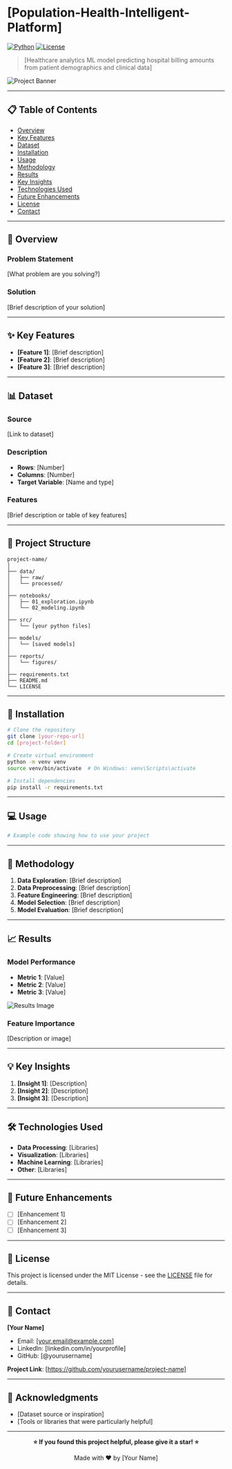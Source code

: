 # [Population-Health-Intelligent-Platform]

[![Python](https://img.shields.io/badge/Python-3.8%2B-blue)](https://www.python.org/)
[![License](https://img.shields.io/badge/License-MIT-green.svg)](LICENSE)

> [Healthcare analytics ML model predicting hospital billing amounts from patient demographics and clinical data]

![Project Banner](path/to/image.png)

---

## 📋 Table of Contents

- [Overview](#overview)
- [Key Features](#key-features)
- [Dataset](#dataset)
- [Installation](#installation)
- [Usage](#usage)
- [Methodology](#methodology)
- [Results](#results)
- [Key Insights](#key-insights)
- [Technologies Used](#technologies-used)
- [Future Enhancements](#future-enhancements)
- [License](#license)
- [Contact](#contact)

---

## 🎯 Overview

### Problem Statement
[What problem are you solving?]

### Solution
[Brief description of your solution]

---

## ✨ Key Features

- **[Feature 1]**: [Brief description]
- **[Feature 2]**: [Brief description]
- **[Feature 3]**: [Brief description]

---

## 📊 Dataset

### Source
[Link to dataset]

### Description
- **Rows**: [Number]
- **Columns**: [Number]
- **Target Variable**: [Name and type]

### Features
[Brief description or table of key features]

---

## 📁 Project Structure

```
project-name/
│
├── data/
│   ├── raw/
│   └── processed/
│
├── notebooks/
│   ├── 01_exploration.ipynb
│   └── 02_modeling.ipynb
│
├── src/
│   └── [your python files]
│
├── models/
│   └── [saved models]
│
├── reports/
│   └── figures/
│
├── requirements.txt
├── README.md
└── LICENSE
```

---

## 🚀 Installation

```bash
# Clone the repository
git clone [your-repo-url]
cd [project-folder]

# Create virtual environment
python -m venv venv
source venv/bin/activate  # On Windows: venv\Scripts\activate

# Install dependencies
pip install -r requirements.txt
```

---

## 💻 Usage

```python
# Example code showing how to use your project
```

---

## 🔬 Methodology

1. **Data Exploration**: [Brief description]
2. **Data Preprocessing**: [Brief description]
3. **Feature Engineering**: [Brief description]
4. **Model Selection**: [Brief description]
5. **Model Evaluation**: [Brief description]

---

## 📈 Results

### Model Performance
- **Metric 1**: [Value]
- **Metric 2**: [Value]
- **Metric 3**: [Value]

![Results Image](path/to/image.png)

### Feature Importance
[Description or image]

---

## 💡 Key Insights

1. **[Insight 1]**: [Description]
2. **[Insight 2]**: [Description]
3. **[Insight 3]**: [Description]

---

## 🛠️ Technologies Used

- **Data Processing**: [Libraries]
- **Visualization**: [Libraries]
- **Machine Learning**: [Libraries]
- **Other**: [Libraries]

---

## 🚧 Future Enhancements

- [ ] [Enhancement 1]
- [ ] [Enhancement 2]
- [ ] [Enhancement 3]

---

## 📄 License

This project is licensed under the MIT License - see the [LICENSE](LICENSE) file for details.

---

## 📧 Contact

**[Your Name]**
- Email: [your.email@example.com]
- LinkedIn: [linkedin.com/in/yourprofile]
- GitHub: [@yourusername]

**Project Link**: [https://github.com/yourusername/project-name]

---

## 🙏 Acknowledgments

- [Dataset source or inspiration]
- [Tools or libraries that were particularly helpful]

---

<div align="center">

**⭐ If you found this project helpful, please give it a star! ⭐**

Made with ❤️ by [Your Name]

</div>
